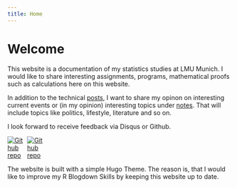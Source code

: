 ```yaml
---
title: Home
---
```

# Welcome
This website is a documentation of my statistics studies at LMU Munich. I would like to share interesting assignments, programs, mathematical proofs such as calculations here on this website.

In addition to the technical [posts](/post/), I want to share my opinon on interesting current events or (in my opinion) interesting topics under [notes](/note/). That will include topics like politics, lifestyle, literature and so on.

I look forward to receive feedback via Disqus or Github.

[<img src="https://simpleicons.org/icons/github.svg" style="max-width:8%;min-width:40px;" alt="Github repo" />](https://github.com/MaxMLang)
[<img src="https://simpleicons.org/icons/instagram.svg" style="max-width:8%;min-width:40px;" alt="Github repo" />](https://instagram.com/maxtheshort)


The website is built with a simple Hugo Theme. The reason is, that I would like to improve my R Blogdown Skills by keeping this website up to date.